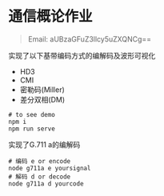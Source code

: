 # 通信概论作业

> Email: aUBzaGFuZ3llcy5uZXQNCg==

实现了以下基带编码方式的编解码及波形可视化
- HD3
- CMI
- 密勒码(Miller)
- 差分双相(DM)

```shell script
# to see demo
npm i
npm run serve
```

实现了G.711 a的编解码
```shell script
# 编码 e or encode
node g711a e yoursignal
# 解码 d or decode
node g711a d yourcode
```
